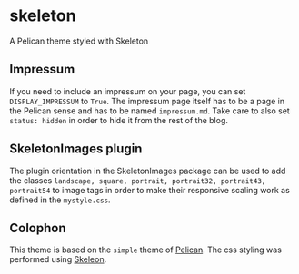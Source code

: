 # skeleton
A Pelican theme styled with Skeleton

## Impressum

If you need to include an impressum on your page, you can set
``DISPLAY_IMPRESSUM`` to ``True``. The impressum page itself has to be a page
in the Pelican sense and has to be named ``impressum.md``. Take care to also
set ``status: hidden`` in order to hide it from the rest of the blog.

## SkeletonImages plugin

The plugin orientation in the SkeletonImages package can be used to add the
classes `landscape, square, portrait, portrait32, portrait43, portrait54` to
image tags in order to make their responsive scaling work as defined in the
`mystyle.css`.

## Colophon
This theme is based on the `simple` theme of
[Pelican](https://github.com/getpelican/pelican). The css styling was performed
using [Skeleon](https://github.com/dhg/Skeleton).
